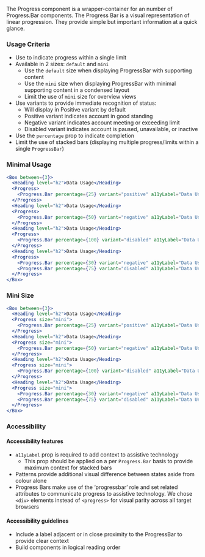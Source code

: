 The Progress component is a wrapper-container for an number of Progress.Bar components.
The Progress Bar is a visual representation of linear progression. They provide simple but important information at a quick glance.

### Usage Criteria

- Use to indicate progress within a single limit
- Available in 2 sizes: `default` and `mini`
  - Use the `default` size when displaying ProgressBar with supporting content
  - Use the `mini` size when displaying ProgressBar with minimal supporting content in a condensed layout
  - Limit the use of `mini` size for overview views
- Use variants to provide immediate recognition of status:
  - Will display in Positive variant by default
  - Positive variant indicates account in good standing
  - Negative variant indicates account meeting or exceeding limit
  - Disabled variant indicates account is paused, unavailable, or inactive
- Use the `percentage` prop to indicate completion
- Limit the use of stacked bars (displaying multiple progress/limits within a single `ProgressBar`)

### Minimal Usage

```jsx
<Box between={3}>
  <Heading level="h2">Data Usage</Heading>
  <Progress>
    <Progress.Bar percentage={25} variant="positive" a11yLabel="Data Usage" />
  </Progress>
  <Heading level="h2">Data Usage</Heading>
  <Progress>
    <Progress.Bar percentage={50} variant="negative" a11yLabel="Data Usage" />
  </Progress>
  <Heading level="h2">Data Usage</Heading>
  <Progress>
    <Progress.Bar percentage={100} variant="disabled" a11yLabel="Data Usage" />
  </Progress>
  <Heading level="h2">Data Usage</Heading>
  <Progress>
    <Progress.Bar percentage={30} variant="negative" a11yLabel="Data Used" />
    <Progress.Bar percentage={75} variant="disabled" a11yLabel="Data Unavailable" />
  </Progress>
</Box>
```

### Mini Size

```jsx
<Box between={3}>
  <Heading level="h2">Data Usage</Heading>
  <Progress size="mini">
    <Progress.Bar percentage={25} variant="positive" a11yLabel="Data Usage" />
  </Progress>
  <Heading level="h2">Data Usage</Heading>
  <Progress size="mini">
    <Progress.Bar percentage={50} variant="negative" a11yLabel="Data Usage" />
  </Progress>
  <Heading level="h2">Data Usage</Heading>
  <Progress size="mini">
    <Progress.Bar percentage={100} variant="disabled" a11yLabel="Data Usage" />
  </Progress>
  <Heading level="h2">Data Usage</Heading>
  <Progress size="mini">
    <Progress.Bar percentage={30} variant="negative" a11yLabel="Data Used" />
    <Progress.Bar percentage={75} variant="disabled" a11yLabel="Data Unavailable" />
  </Progress>
</Box>
```

### Accessibility

#### Accessibility features

- `a11yLabel` prop is required to add context to assistive technology
  - This prop should be applied on a per `Progress.Bar` basis to provide maximum context for stacked bars
- Patterns provide additional visual difference between states aside from colour alone
- Progress Bars make use of the ‘progressbar’ role and set related attributes to communicate progress to assistive technology. We chose `<div>` elements instead of `<progress>` for visual parity across all target browsers

#### Accessibility guidelines

- Include a label adjacent or in close proximity to the ProgressBar to provide clear context
- Build components in logical reading order
